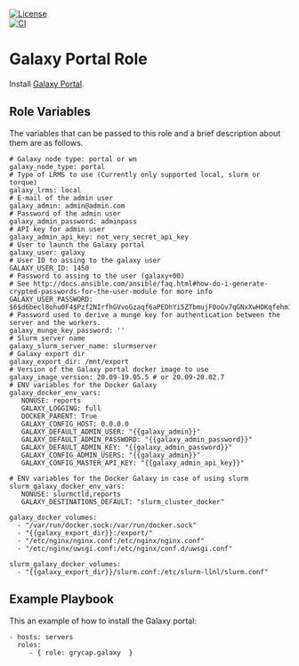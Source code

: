 [![License](https://img.shields.io/badge/license-Apache%202-blue.svg)](https://www.apache.org/licenses/LICENSE-2.0)  
[![CI](https://github.com/grycap/ansible-role-galaxy/actions/workflows/main.yaml/badge.svg)](https://github.com/grycap/ansible-role-galaxy/actions/workflows/main.yaml)

Galaxy Portal Role
==================

Install [Galaxy Portal](https://galaxyproject.org/).

Role Variables
--------------

The variables that can be passed to this role and a brief description about them are as follows.

	# Galaxy node type: portal or wn
	galaxy_node_type: portal
	# Type of LRMS to use (Currently only supported local, slurm or torque)
	galaxy_lrms: local
	# E-mail of the admin user
	galaxy_admin: admin@admin.com
	# Password of the admin user
	galaxy_admin_password: adminpass
	# API key for admin user
	galaxy_admin_api_key: not_very_secret_api_key
	# User to launch the Galaxy portal
	galaxy_user: galaxy
	# User ID to assing to the galaxy user
	GALAXY_USER_ID: 1450
	# Password to assing to the user (galaxy+00)
	# See http://docs.ansible.com/ansible/faq.html#how-do-i-generate-crypted-passwords-for-the-user-module for more info
	GALAXY_USER_PASSWORD: $6$d6becl8ohu0F4$Pzf2NIrfhGVvoGzaqf6aPEDhYi5ZTbmujF0oGv7qGNxXwHOKqfehm197YzEGZqJ4lwxDL5jWU6goqeaMHic3s0
	# Password used to derive a munge key for authentication between the server and the workers.
	galaxy_munge_key_password: ''
	# Slurm server name
	galaxy_slurm_server_name: slurmserver
	# Galaxy export dir
	galaxy_export_dir: /mnt/export
	# Version of the Galaxy portal docker image to use
	galaxy_image_version: 20.09-19.05.5 # or 20.09-20.02.7
	# ENV variables for the Docker Galaxy
	galaxy_docker_env_vars:
	   NONUSE: reports
	   GALAXY_LOGGING: full
	   DOCKER_PARENT: True
	   GALAXY_CONFIG_HOST: 0.0.0.0
	   GALAXY_DEFAULT_ADMIN_USER: "{{galaxy_admin}}"
	   GALAXY_DEFAULT_ADMIN_PASSWORD: "{{galaxy_admin_password}}"
	   GALAXY_DEFAULT_ADMIN_KEY: "{{galaxy_admin_password}}"
	   GALAXY_CONFIG_ADMIN_USERS: "{{galaxy_admin}}"
	   GALAXY_CONFIG_MASTER_API_KEY: "{{galaxy_admin_api_key}}"

	# ENV variables for the Docker Galaxy in case of using slurm
	slurm_galaxy_docker_env_vars:
	   NONUSE: slurmctld,reports
	   GALAXY_DESTINATIONS_DEFAULT: "slurm_cluster_docker"

	galaxy_docker_volumes:
	  - "/var/run/docker.sock:/var/run/docker.sock"
	  - "{{galaxy_export_dir}}:/export/"
	  - "/etc/nginx/nginx.conf:/etc/nginx/nginx.conf"
	  - "/etc/nginx/uwsgi.conf:/etc/nginx/conf.d/uwsgi.conf"

	slurm_galaxy_docker_volumes:
	  - "{{galaxy_export_dir}}/slurm.conf:/etc/slurm-llnl/slurm.conf"


Example Playbook
----------------

This an example of how to install the Galaxy portal:

    - hosts: servers
      roles:
         - { role: grycap.galaxy  }
